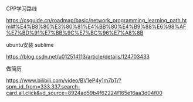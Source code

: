 CPP学习路线

https://csguide.cn/roadmap/basic/network_programming_learning_path.html#%E4%B8%80%E3%80%81%E4%BB%80%E4%B9%88%E6%98%AF%E7%BD%91%E7%BB%9C%E7%BC%96%E7%A8%8B

ubuntu安装 sublime

https://blog.csdn.net/u012514113/article/details/124703433

做简历

https://www.bilibili.com/video/BV1eP4y1m7bT/?spm_id_from=333.337.search-card.all.click&vd_source=8924ad59b4f62224f165e16aa3d04f00
